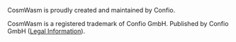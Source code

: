 CosmWasm is proudly created and maintained by Confio.

CosmWasm is a registered trademark of Confio GmbH. Published by Confio GmbH ([Legal Information](https://confio.gmbh/impressum)).
